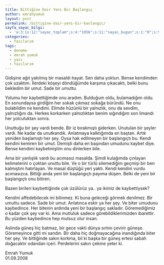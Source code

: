 ```yaml
---
title: Bittiğine Dair Yeni Bir Başlangıç
author: emrahyumuk
layout: post
permalink: /bittigine-dair-yeni-bir-baslangic/
sayfa_sayac_bilgi:
  - 'a:3:{s:12:"sayac_toplam";s:4:"1056";s:11:"sayac_bugun";s:1:"0";s:9:"son_okuma";s:10:"1364885002";}'
categories:
  - Yazılarım
tags:
  - deneme
  - emrah yumuk
  - yazı
  - Yazılarım
---
```

Gidişine ağıt yakılmış bir masaldı hayat. Sen daha yoktun. Bense kendimden çok uzaktım. İlerdeki köşeyi döndüğümde karşıma çıkacaktı, belki bunu bekledim bir umut. Sade bir umuttu.

Yolumu her kaybettiğimde onu aradım. Bulduğum oldu, bulamadığım oldu. En sonundaysa girdiğim her sokak çıkmaz sokağa büründü. Ne onu bulabildim ne kendimi. Elimde hüzünlü bir yalnızlık, onu da sevdim, yalnızlığını da. Herkes korkarken yalnızlıktan benim sığındığım son limandı her yolculuktan sonra.

<!--more-->

Unuttuğu bir şey vardı bende. Bir iz bırakmıştı giderken. Unutulan bir şeyler vardı. Ne kadar da unutkandık. Anlatmaya kalktığımda en baştan. Artık yeniden başlamıştı her şey. Oysa hak edilmeyen bir başlangıçtı bu. Kendi kendini kemiren bir umut. Demişti daha en başından umudunu kaybet diye. Bense kendimi kaybetmiştim onu dinlerken bile.

Ama bir yanlışlık vardı bu acımasız masalda. Şimdi kulağımda çınlayan kelimelerini o çoktan unuttu bile. Ve o bir türlü silemediğim geçmişi bir ben kalmıştım hatırlayan. Ve masal düştüğü yeri yaktı. Kendi kendini vurdu acımasızca. Bittiği anda yeni bir başlangıçtı payıma düşen. Belki de yeni bir başlangıçtı onu bitiren.

Bazen birileri kaybettiğinde çok üzülürüz ya.. ya ikimiz de kaybettiysek?

Kendini affedebilecek mi bilinmez. Ki buna geleceği görmek denilmez. Bir umuttu sadece. Sade bir umut. Anlatınca eskir ya her şey. Ve biter umudunu kaybedince. Her bitenin ardında yeni bir başlangıç sakladır. Göremediğimiz o kadar çok şey var ki. Ama mutluluk sadece görebildiklerimizden ibarettir. Bu yüzden kaybedince hep mutsuz olur insan.

Aslında güneş hiç batmaz, bir gece vakti dünya sırtını çevirir güneşe. Göremeyince gitti mi sandın. Bir daha hiç doğmayacağına inandığında biter her şey. Ve bittiğinde sakın korkma, bil ki başka bir güneş ertesi sabah doğacaktır odandan içeri. Perdelerini sakın çekme yeter ki.

Emrah Yumuk  
01.09.2008